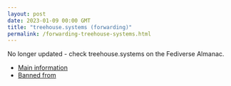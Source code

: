 ```yaml
---
layout: post
date: 2023-01-09 00:00 GMT
title: "treehouse.systems (forwarding)"
permalink: /forwarding-treehouse-systems.html
---
```


No longer updated - check treehouse.systems on the Fediverse Almanac.

* [Main information](https://www.fediversealmanac.com/api/v1/instances/treehouse.systems)
* [Banned from](https://www.fediversealmanac.com/api/v1/instances/treehouse.systems/banned_from)

